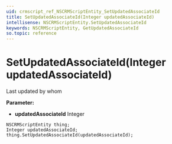 ```yaml
---
uid: crmscript_ref_NSCRMScriptEntity_SetUpdatedAssociateId
title: SetUpdatedAssociateId(Integer updatedAssociateId)
intellisense: NSCRMScriptEntity.SetUpdatedAssociateId
keywords: NSCRMScriptEntity, GetUpdatedAssociateId
so.topic: reference
---
```


# SetUpdatedAssociateId(Integer updatedAssociateId)

Last updated by whom

**Parameter:** 
* **updatedAssociateId** Integer

```crmscript
NSCRMScriptEntity thing;
Integer updatedAssociateId;
thing.SetUpdatedAssociateId(updatedAssociateId);
```

